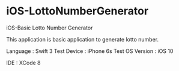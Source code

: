 # iOS-LottoNumberGenerator
iOS-Basic Lotto Number Generator

This application is basic application to generate lotto number.

Language : Swift 3
Test Device : iPhone 6s
Test OS Version : iOS 10

IDE : XCode 8

